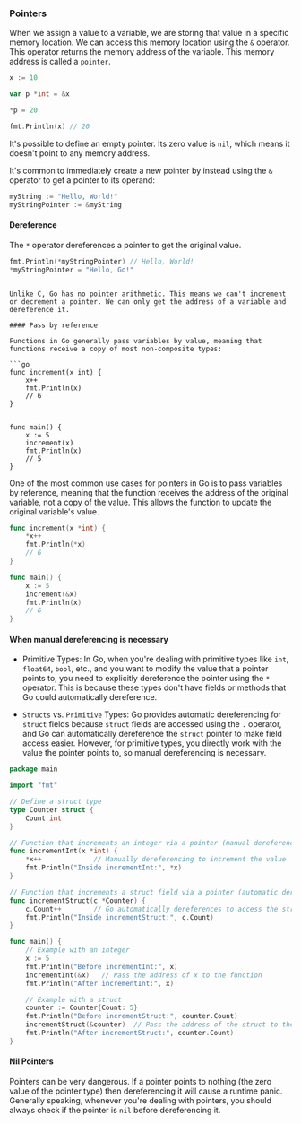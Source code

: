 ### Pointers

When we assign a value to a variable, we are storing that value in a specific memory location. We can access this memory location using the `&` operator. This operator returns the memory address of the variable. This memory address is called a `pointer`.

```go
x := 10

var p *int = &x

*p = 20

fmt.Println(x) // 20
```

It's possible to define an empty pointer. Its zero value is `nil`, which means it doesn't point to any memory address.

It's common to immediately create a new pointer by instead using the `&` operator to get a pointer to its operand:

```go
myString := "Hello, World!"
myStringPointer := &myString
```

#### Dereference

The `*` operator dereferences a pointer to get the original value.

```go
fmt.Println(*myStringPointer) // Hello, World!
*myStringPointer = "Hello, Go!"
```
```

Unlike C, Go has no pointer arithmetic. This means we can't increment or decrement a pointer. We can only get the address of a variable and dereference it.

#### Pass by reference

Functions in Go generally pass variables by value, meaning that functions receive a copy of most non-composite types:

```go
func increment(x int) {
    x++
    fmt.Println(x)
    // 6
}


func main() {
    x := 5
    increment(x)
    fmt.Println(x)
    // 5
}
```

One of the most common use cases for pointers in Go is to pass variables by reference, meaning that the function receives the address of the original variable, not a copy of the value. This allows the function to update the original variable's value.

```go
func increment(x *int) {
    *x++
    fmt.Println(*x)
    // 6
}

func main() {
    x := 5
    increment(&x)
    fmt.Println(x)
    // 6
}
```

#### When manual dereferencing is necessary

- Primitive Types: In Go, when you're dealing with primitive types like `int`, `float64`, `bool`, etc., and you want to modify the value that a pointer points to, you need to explicitly dereference the pointer using the `*` operator. This is because these types don't have fields or methods that Go could automatically dereference.


- `Structs` vs. `Primitive` Types: Go provides automatic dereferencing for `struct` fields because `struct` fields are accessed using the `.` operator, and Go can automatically dereference the `struct` pointer to make field access easier. However, for primitive types, you directly work with the value the pointer points to, so manual dereferencing is necessary.

```go
package main

import "fmt"

// Define a struct type
type Counter struct {
    Count int
}

// Function that increments an integer via a pointer (manual dereferencing)
func incrementInt(x *int) {
    *x++             // Manually dereferencing to increment the value
    fmt.Println("Inside incrementInt:", *x)
}

// Function that increments a struct field via a pointer (automatic dereferencing)
func incrementStruct(c *Counter) {
    c.Count++        // Go automatically dereferences to access the struct field
    fmt.Println("Inside incrementStruct:", c.Count)
}

func main() {
    // Example with an integer
    x := 5
    fmt.Println("Before incrementInt:", x)
    incrementInt(&x)   // Pass the address of x to the function
    fmt.Println("After incrementInt:", x)

    // Example with a struct
    counter := Counter{Count: 5}
    fmt.Println("Before incrementStruct:", counter.Count)
    incrementStruct(&counter)  // Pass the address of the struct to the function
    fmt.Println("After incrementStruct:", counter.Count)
}

```

#### Nil Pointers

Pointers can be very dangerous. If a pointer points to nothing (the zero value of the pointer type) then dereferencing it will cause a runtime panic. Generally speaking, whenever you're dealing with pointers, you should always check if the pointer is `nil` before dereferencing it.

